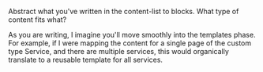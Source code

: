 Abstract what you've written in the content-list to blocks. What type of content fits what?

As you are writing, I imagine you'll move smoothly into the templates phase. For example, if I were mapping the content for a single page of the custom type Service, and there are multiple services, this would organically translate to a reusable template for all services.